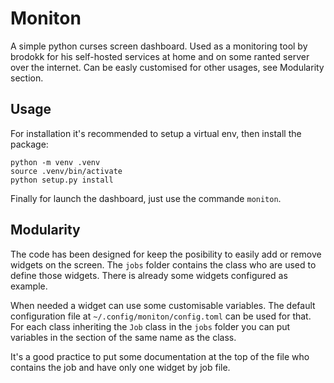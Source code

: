 # Moniton

A simple python curses screen dashboard. Used as a monitoring tool by
brodokk for his self-hosted services at home and on some ranted server over the
internet. Can be easly customised for other usages, see Modularity section.

## Usage

For installation it's recommended to setup a virtual env, then install the
package:

```
python -m venv .venv
source .venv/bin/activate
python setup.py install
```

Finally for launch the dashboard, just use the commande `moniton`.

## Modularity

The code has been designed for keep the posibility to easily add or remove
widgets on the screen. The `jobs` folder contains the class who are used to
define those widgets. There is already some widgets configured as example.

When needed a widget can use some customisable variables. The default
configuration file at `~/.config/moniton/config.toml` can be used for that.
For each class inheriting the `Job` class in the `jobs` folder you can put
variables in the section of the same name as the class.

It's a good practice to put some documentation at the top of the file who
contains the job and have only one widget by job file.
